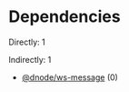 # Dependencies

Directly: 1

Indirectly: 1

- [@dnode/ws-message](https://www.npmjs.com/package/@dnode/ws-message) (0)
